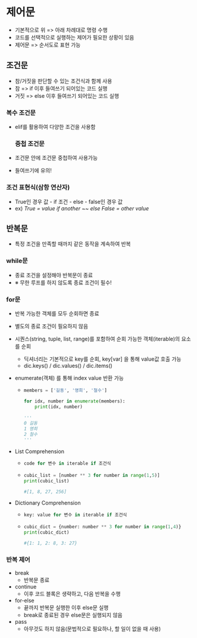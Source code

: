 # 제어문

- 기본적으로 위 => 아래 차례대로 명령 수행
- 코드를 선택적으로 실행하는 제어가 필요한 상황이 있음
- 제어문 => 순서도로 표현 가능



## 조건문

- 참/거짓을 판단할 수 있는 조건식과 함께 사용
- 참 => if 이후 들여쓰기 되어있는 코드 실행
- 거짓 => else 이후 들여쓰기 되어있는 코드 실행

### 	복수 조건문

- elif를 활용하여 다양한 조건을 사용함

	### 	중첩 조건문

- 조건문 안에 조건문 중첩하여 사용가능
- 들여쓰기에 유의!

### 	조건 표현식(삼항 연산자)

- True인 경우 값 - if 조건 - else - false인 경우 값
- ex) *True = value if another ~~ else False = other value*

## 반복문

- 특정 조건을 만족할 때까지 같은 동작을 계속하여 반복

### 	while문

- 종료 조건을 설정해야 반복문이 종료
- ※ 무한 루프를 하지 않도록 종료 조건이 필수!

### 	for문

- 반복 가능한 객체를 모두 순회하면 종료

- 별도의 종료 조건이 필요하지 않음

- 시퀀스(string, tuple, list, range)를 포함하여 순회 가능한 객체(iterable)의 요소를 순회

  - 딕셔너리는 기본적으로 key를 순회, key[var] 을 통해 value값 호출 가능
  - dic.keys() / dic.values() / dic.items()

- enumerate(객체) 를 통해 index value 반환 가능

  - ```python
    members = ['길동', '영희', '철수']
    
    for idx, number in enumerate(members):
        print(idx, number)
        
    '''
    0 길동
    1 영희
    2 철수
    '''
    ```

- List Comprehension

  - ```python
    code for 변수 in iterable if 조건식
    ```

  - ```python
    cubic_list = [number ** 3 for number in range(1,5)]
    print(cubic_list)
    
    #[1, 8, 27, 256]
    ```

- Dictionary Comprehension

  - ```python
    key: value for 변수 in iterable if 조건식
    ```

  - ```python
    cubic_dict = {number: number ** 3 for number in range(1,4)}
    print(cubic_dict)
    
    #{1: 1, 2: 8, 3: 27}
    ```

### 	반복 제어

- break
  - 반복문 종료
- continue
  - 이후 코드 블록은 생략하고, 다음 반복을 수행
- for-else
  - 끝까지 반복문 실행한 이후 else문 실행
  - break로 종료된 경우 else문은 실행되지 않음
- pass
  - 아무것도 하지 않음(문법적으로 필요하나, 할 일이 없을 때 사용)

